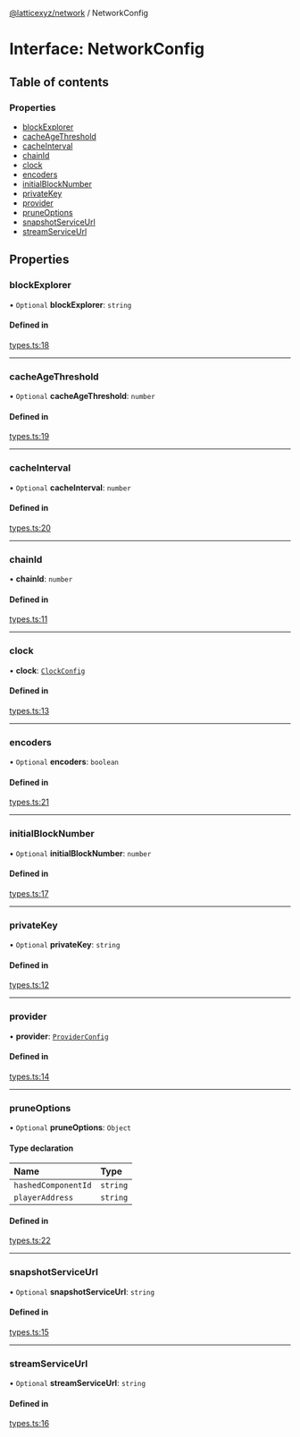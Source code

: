 [@latticexyz/network](../README.md) / NetworkConfig

# Interface: NetworkConfig

## Table of contents

### Properties

- [blockExplorer](NetworkConfig.md#blockexplorer)
- [cacheAgeThreshold](NetworkConfig.md#cacheagethreshold)
- [cacheInterval](NetworkConfig.md#cacheinterval)
- [chainId](NetworkConfig.md#chainid)
- [clock](NetworkConfig.md#clock)
- [encoders](NetworkConfig.md#encoders)
- [initialBlockNumber](NetworkConfig.md#initialblocknumber)
- [privateKey](NetworkConfig.md#privatekey)
- [provider](NetworkConfig.md#provider)
- [pruneOptions](NetworkConfig.md#pruneoptions)
- [snapshotServiceUrl](NetworkConfig.md#snapshotserviceurl)
- [streamServiceUrl](NetworkConfig.md#streamserviceurl)

## Properties

### blockExplorer

• `Optional` **blockExplorer**: `string`

#### Defined in

[types.ts:18](https://github.com/latticexyz/mud/blob/28a579f35/packages/network/src/types.ts#L18)

---

### cacheAgeThreshold

• `Optional` **cacheAgeThreshold**: `number`

#### Defined in

[types.ts:19](https://github.com/latticexyz/mud/blob/28a579f35/packages/network/src/types.ts#L19)

---

### cacheInterval

• `Optional` **cacheInterval**: `number`

#### Defined in

[types.ts:20](https://github.com/latticexyz/mud/blob/28a579f35/packages/network/src/types.ts#L20)

---

### chainId

• **chainId**: `number`

#### Defined in

[types.ts:11](https://github.com/latticexyz/mud/blob/28a579f35/packages/network/src/types.ts#L11)

---

### clock

• **clock**: [`ClockConfig`](ClockConfig.md)

#### Defined in

[types.ts:13](https://github.com/latticexyz/mud/blob/28a579f35/packages/network/src/types.ts#L13)

---

### encoders

• `Optional` **encoders**: `boolean`

#### Defined in

[types.ts:21](https://github.com/latticexyz/mud/blob/28a579f35/packages/network/src/types.ts#L21)

---

### initialBlockNumber

• `Optional` **initialBlockNumber**: `number`

#### Defined in

[types.ts:17](https://github.com/latticexyz/mud/blob/28a579f35/packages/network/src/types.ts#L17)

---

### privateKey

• `Optional` **privateKey**: `string`

#### Defined in

[types.ts:12](https://github.com/latticexyz/mud/blob/28a579f35/packages/network/src/types.ts#L12)

---

### provider

• **provider**: [`ProviderConfig`](ProviderConfig.md)

#### Defined in

[types.ts:14](https://github.com/latticexyz/mud/blob/28a579f35/packages/network/src/types.ts#L14)

---

### pruneOptions

• `Optional` **pruneOptions**: `Object`

#### Type declaration

| Name                | Type     |
| :------------------ | :------- |
| `hashedComponentId` | `string` |
| `playerAddress`     | `string` |

#### Defined in

[types.ts:22](https://github.com/latticexyz/mud/blob/28a579f35/packages/network/src/types.ts#L22)

---

### snapshotServiceUrl

• `Optional` **snapshotServiceUrl**: `string`

#### Defined in

[types.ts:15](https://github.com/latticexyz/mud/blob/28a579f35/packages/network/src/types.ts#L15)

---

### streamServiceUrl

• `Optional` **streamServiceUrl**: `string`

#### Defined in

[types.ts:16](https://github.com/latticexyz/mud/blob/28a579f35/packages/network/src/types.ts#L16)
